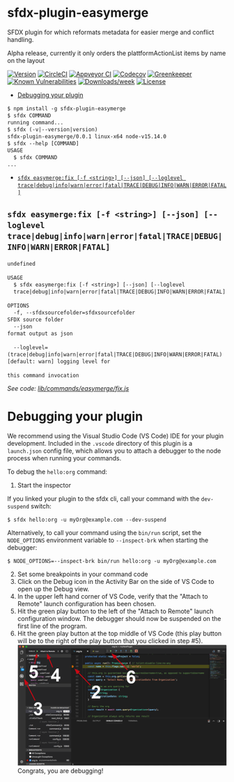 sfdx-plugin-easymerge
=====

SFDX plugin for which reformats metadata for easier merge and conflict handling.

Alpha release, currently it only orders the plattformActionList items by name on the layout

[![Version](https://img.shields.io/npm/v/sfdx-plugin-easymerge.svg)](https://npmjs.org/package/sfdx-plugin-easymerge)
[![CircleCI](https://circleci.com/gh/cmetz/sfdx-plugin-easymerge/tree/master.svg?style=shield)](https://circleci.com/gh/cmetz/sfdx-plugin-easymerge/tree/master)
[![Appveyor CI](https://ci.appveyor.com/api/projects/status/github/cmetz/sfdx-plugin-easymerge?branch=master&svg=true)](https://ci.appveyor.com/project/heroku/sfdx-plugin-easymerge/branch/master)
[![Codecov](https://codecov.io/gh/cmetz/sfdx-plugin-easymerge/branch/master/graph/badge.svg)](https://codecov.io/gh/cmetz/sfdx-plugin-easymerge)
[![Greenkeeper](https://badges.greenkeeper.io/cmetz/sfdx-plugin-easymerge.svg)](https://greenkeeper.io/)
[![Known Vulnerabilities](https://snyk.io/test/github/cmetz/sfdx-plugin-easymerge/badge.svg)](https://snyk.io/test/github/cmetz/sfdx-plugin-easymerge)
[![Downloads/week](https://img.shields.io/npm/dw/sfdx-plugin-easymerge.svg)](https://npmjs.org/package/sfdx-plugin-easymerge)
[![License](https://img.shields.io/npm/l/sfdx-plugin-easymerge.svg)](https://github.com/cmetz/sfdx-plugin-easymerge/blob/master/package.json)

<!-- toc -->
* [Debugging your plugin](#debugging-your-plugin)
<!-- tocstop -->
<!-- install -->
<!-- usage -->
```sh-session
$ npm install -g sfdx-plugin-easymerge
$ sfdx COMMAND
running command...
$ sfdx (-v|--version|version)
sfdx-plugin-easymerge/0.0.1 linux-x64 node-v15.14.0
$ sfdx --help [COMMAND]
USAGE
  $ sfdx COMMAND
...
```
<!-- usagestop -->
<!-- commands -->
* [`sfdx easymerge:fix [-f <string>] [--json] [--loglevel trace|debug|info|warn|error|fatal|TRACE|DEBUG|INFO|WARN|ERROR|FATAL]`](#sfdx-easymergefix--f-string---json---loglevel-tracedebuginfowarnerrorfataltracedebuginfowarnerrorfatal)

## `sfdx easymerge:fix [-f <string>] [--json] [--loglevel trace|debug|info|warn|error|fatal|TRACE|DEBUG|INFO|WARN|ERROR|FATAL]`

```
undefined

USAGE
  $ sfdx easymerge:fix [-f <string>] [--json] [--loglevel 
  trace|debug|info|warn|error|fatal|TRACE|DEBUG|INFO|WARN|ERROR|FATAL]

OPTIONS
  -f, --sfdxsourcefolder=sfdxsourcefolder                                           SFDX source folder
  --json                                                                            format output as json

  --loglevel=(trace|debug|info|warn|error|fatal|TRACE|DEBUG|INFO|WARN|ERROR|FATAL)  [default: warn] logging level for
                                                                                    this command invocation
```

_See code: [lib/commands/easymerge/fix.js](https://github.com/cmetz/sfdx-plugin-easymerge/blob/v0.0.1/lib/commands/easymerge/fix.js)_
<!-- commandsstop -->
<!-- debugging-your-plugin -->
# Debugging your plugin
We recommend using the Visual Studio Code (VS Code) IDE for your plugin development. Included in the `.vscode` directory of this plugin is a `launch.json` config file, which allows you to attach a debugger to the node process when running your commands.

To debug the `hello:org` command: 
1. Start the inspector
  
If you linked your plugin to the sfdx cli, call your command with the `dev-suspend` switch: 
```sh-session
$ sfdx hello:org -u myOrg@example.com --dev-suspend
```
  
Alternatively, to call your command using the `bin/run` script, set the `NODE_OPTIONS` environment variable to `--inspect-brk` when starting the debugger:
```sh-session
$ NODE_OPTIONS=--inspect-brk bin/run hello:org -u myOrg@example.com
```

2. Set some breakpoints in your command code
3. Click on the Debug icon in the Activity Bar on the side of VS Code to open up the Debug view.
4. In the upper left hand corner of VS Code, verify that the "Attach to Remote" launch configuration has been chosen.
5. Hit the green play button to the left of the "Attach to Remote" launch configuration window. The debugger should now be suspended on the first line of the program. 
6. Hit the green play button at the top middle of VS Code (this play button will be to the right of the play button that you clicked in step #5).
<br><img src=".images/vscodeScreenshot.png" width="480" height="278"><br>
Congrats, you are debugging!
